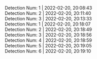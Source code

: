 Detection Num: 1 |  2022-02-20, 20:08:43<br />
Detection Num: 2 |  2022-02-20, 20:11:40<br />Detection Num: 3 |  2022-02-20, 20:13:33<br />Detection Num: 1 |  2022-02-20, 20:18:07<br />Detection Num: 2 |  2022-02-20, 20:18:49<br />Detection Num: 3 |  2022-02-20, 20:18:56<br />Detection Num: 4 |  2022-02-20, 20:18:59<br />Detection Num: 5 |  2022-02-20, 20:19:05<br />Detection Num: 6 |  2022-02-20, 20:19:10<br />